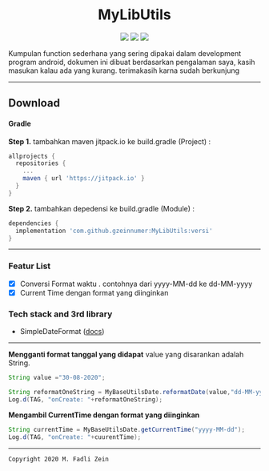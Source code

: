 <h1 align="center">
    MyLibUtils
</h1>

<p align="center">
    <a><img src="https://img.shields.io/badge/Version-0.0.2-brightgreen.svg?style=flat"></a>
    <a><img src="https://img.shields.io/badge/ID-gzeinnumer-blue.svg?style=flat"></a>
    <a href="https://github.com/gzeinnumer"><img src="https://img.shields.io/github/followers/gzeinnumer?label=follow&style=social"></a>
    <p>Kumpulan function sederhana yang sering dipakai dalam development program android, dokumen ini dibuat berdasarkan pengalaman saya, kasih masukan kalau ada yang kurang. terimakasih karna sudah berkunjung</p>
</p>

---

## Download

#### Gradle
**Step 1.** tambahkan maven jitpack.io ke build.gradle (Project) :
```gradle
allprojects {
  repositories {
    ...
    maven { url 'https://jitpack.io' }
  }
}
```

**Step 2.** tambahkan depedensi ke build.gradle (Module) :
```gradle
dependencies {
  implementation 'com.github.gzeinnumer:MyLibUtils:versi'
}
```

---

### Featur List
- [x] Conversi Format waktu . contohnya dari yyyy-MM-dd ke dd-MM-yyyy
- [x] Current Time dengan format yang diinginkan

### Tech stack and 3rd library
- SimpleDateFormat ([docs](https://developer.android.com/reference/java/text/SimpleDateFormat))

--- 

**Mengganti format tanggal yang didapat** value yang disarankan adalah String.
```java
String value ="30-08-2020";

String reformatOneString = MyBaseUtilsDate.reformatDate(value,"dd-MM-yyyy","yyyy-MM-dd");
Log.d(TAG, "onCreate: "+reformatOneString);
```

**Mengambil CurrentTime dengan format yang diinginkan**
```java
String currentTime = MyBaseUtilsDate.getCurrentTime("yyyy-MM-dd");
Log.d(TAG, "onCreate: "+cuurentTime);
```

---

```
Copyright 2020 M. Fadli Zein
```
